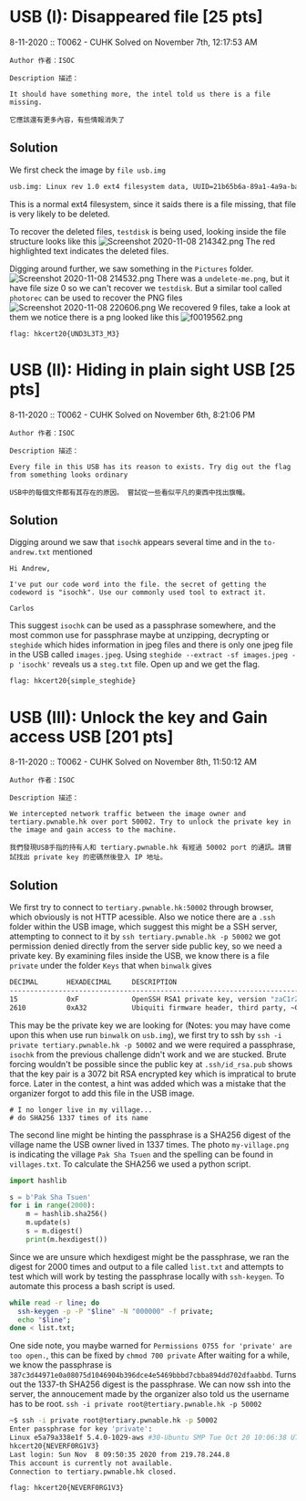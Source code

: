 # USB (I): Disappeared file [25 pts]

8-11-2020 :: T0062 - CUHK
Solved on November 7th, 12:17:53 AM

```
Author 作者：ISOC

Description 描述：

It should have something more, the intel told us there is a file missing.

它應該還有更多內容，有些情報消失了
```
## Solution
We first check the image by `file usb.img`
```bash
usb.img: Linux rev 1.0 ext4 filesystem data, UUID=21b65b6a-89a1-4a9a-ba60-82f6f1a07fca (extents) (64bit) (large files) (huge files)
```
This is a normal ext4 filesystem, since it saids there is a file missing, that file is very likely to be deleted.

To recover the deleted files, `testdisk` is being used, looking inside the file structure looks like this
![Screenshot 2020-11-08 214342.png](https://www.dropbox.com/s/a88s3tkc287a2nx/Screenshot%202020-11-08%20214342.png?dl=0&raw=1)
The red highlighted text indicates the deleted files.

Digging around further, we saw something in the `Pictures` folder.![Screenshot 2020-11-08 214532.png](https://www.dropbox.com/s/80bxxa3hhwv9mzc/Screenshot%202020-11-08%20214532.png?dl=0&raw=1)
There was a `undelete-me.png`, but it have file size 0 so we can't recover we `testdisk`.
But a similar tool called `photorec` can be used to recover the PNG files
![Screenshot 2020-11-08 220606.png](https://www.dropbox.com/s/9jdgosns5gklwst/Screenshot%202020-11-08%20220606.png?dl=0&raw=1)
We recovered 9 files, take a look at them we notice there is a png looked like this
![f0019562.png](https://www.dropbox.com/s/qzhqa7n0ovdf6c1/f0019562.png?dl=0&raw=1)

```
flag: hkcert20{UND3L3T3_M3}
```

# USB (II): Hiding in plain sight USB [25 pts]

8-11-2020 :: T0062 - CUHK
Solved on November 6th, 8:21:06 PM

```
Author 作者：ISOC

Description 描述：

Every file in this USB has its reason to exists. Try dig out the flag from something looks ordinary

USB中的每個文件都有其存在的原因。 嘗試從一些看似平凡的東西中找出旗幟。
```
## Solution
Digging around we saw that `isochk` appears several time and in the `to-andrew.txt` mentioned
```
Hi Andrew,

I've put our code word into the file. the secret of getting the codeword is "isochk". Use our commonly used tool to extract it.

Carlos
```
This suggest `isochk` can be used as a passphrase somewhere, and the most common use for passphrase maybe at unzipping, decrypting or `steghide` which hides information in jpeg files and there is only one jpeg file in the USB called `images.jpeg`.
Using `steghide --extract -sf images.jpeg -p 'isochk'` reveals us a `steg.txt` file.
Open up and we get the flag.
```
flag: hkcert20{simple_steghide}
```

# USB (III): Unlock the key and Gain access USB [201 pts]

8-11-2020 :: T0062 - CUHK
Solved on November 8th, 11:50:12 AM

```
Author 作者：ISOC

Description 描述：

We intercepted network traffic between the image owner and tertiary.pwnable.hk over port 50002. Try to unlock the private key in the image and gain access to the machine.

我們發現USB手指的持有人和 tertiary.pwnable.hk 有經過 50002 port 的通訊。請嘗試找出 private key 的密碼然後登入 IP 地址。
```
## Solution
We first try to connect to `tertiary.pwnable.hk:50002` through browser, which obviously is not HTTP acessible. Also we notice there are a `.ssh` folder within the USB image, which suggest this might be a SSH server, attempting to connect to it by `ssh tertiary.pwnable.hk -p 50002` we got permission denied directly from the server side public key, so we need a private key. 
By examining files inside the USB, we know there is a file `private` under the folder `Keys` that when `binwalk` gives

```bash
DECIMAL       HEXADECIMAL     DESCRIPTION
--------------------------------------------------------------------------------
15            0xF             OpenSSH RSA1 private key, version "zaC1rZXktdjEAAAAACmFlczI1Ni1jdHIAAAAGYmNyeXB0AAAAGAAAABBpW/Zf6l"
2610          0xA32           Ubiquiti firmware header, third party, ~CRC32: 0x0, version: "SSH PRIVATE KEY-----"
```
This may be the private key we are looking for (Notes: you may have come upon this when use run `binwalk` on `usb.img`), we first try to ssh by `ssh -i private tertiary.pwnable.hk -p 50002` and we were required a passphrase, `isochk` from the previous challenge didn't work and we are stucked. 
Brute forcing wouldn't be possible since the public key at `.ssh/id_rsa.pub` shows that the key pair is a 3072 bit RSA encrypted key which is impratical to brute force.
Later in the contest, a hint was added which was a mistake that the organizer forgot to add this file in the USB image.
```
# I no longer live in my village...
# do SHA256 1337 times of its name
```
The second line might be hinting the passphrase is a SHA256 digest of the village name the USB owner lived in 1337 times.
The photo `my-village.png` is indicating the village `Pak Sha Tsuen` and the spelling can be found in `villages.txt`.
To calculate the SHA256 we used a python script.
```python
import hashlib

s = b'Pak Sha Tsuen'
for i in range(2000):
    m = hashlib.sha256()
    m.update(s)
    s = m.digest()
    print(m.hexdigest())
```
Since we are unsure which hexdigest might be the passphrase, we ran the digest for 2000 times and output to a file called `list.txt` and attempts to test which will work by testing the passphrase locally with `ssh-keygen`. To automate this process a bash script is used.
```bash
while read -r line; do
  ssh-keygen -p -P "$line" -N "000000" -f private;
  echo "$line";
done < list.txt;
```
One side note, you maybe warned for `Permissions 0755 for 'private' are too open.`, this can be fixed by `chmod 700 private`
After waiting for a while, we know the passphrase is `387c3d44971e0a08075d1046904b396dce4e5469bbbd7cbba894dd702dfaabbd`.
Turns out the 1337-th SHA256 digest is the passphrase.
We can now ssh into the server, the annoucement made by the organizer also told us the username has to be root.
`ssh -i private root@tertiary.pwnable.hk -p 50002`
```bash
~$ ssh -i private root@tertiary.pwnable.hk -p 50002
Enter passphrase for key 'private':
Linux e5a79a338e1f 5.4.0-1029-aws #30-Ubuntu SMP Tue Oct 20 10:06:38 UTC 2020 x86_64
hkcert20{NEVERF0RG1V3}
Last login: Sun Nov  8 09:50:35 2020 from 219.78.244.8
This account is currently not available.
Connection to tertiary.pwnable.hk closed.
```
```
flag: hkcert20{NEVERF0RG1V3}
```
